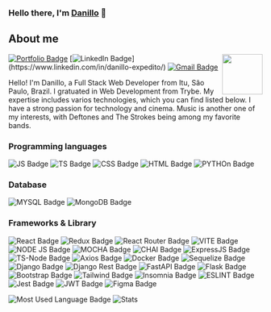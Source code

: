 ### Hello there, I'm [Danillo](https://danillo-expedito.github.io/) 🤘


## About me


<img align="right" width=80px src="https://media2.giphy.com/media/v1.Y2lkPTc5MGI3NjExYzJhbWw4eHdjMHpmYTVkbnZicXoxcndtZ3I5cmNndm9tOWYwa3A0bSZlcD12MV9pbnRlcm5hbF9naWZfYnlfaWQmY3Q9Zw/XXYkaKVk1Luda/giphy.gif" />


[![Portfolio Badge](https://img.shields.io/badge/Portfolio-255E63?style=for-the-badge&logo=About.me&logoColor=white)](https://danillo-expedito.github.io)
[![LinkedIn Badge](https://img.shields.io/badge/LinkedIn-0077B5?style=for-the-badge&logo=linkedin&logoColor=white&link=[https://](https://www.linkedin.com/in/danillo-expedito/)https://www.linkedin.com/in/danillo-expedito/)](https://www.linkedin.com/in/danillo-expedito/)
[![Gmail Badge](https://img.shields.io/badge/Gmail-D14836?style=for-the-badge&logo=gmail&logoColor=white&link=mailto:danilloexp@gmail.com)](mailto:danilloexp@gmail.com)

Hello! I'm Danillo, a Full Stack Web Developer from Itu, São Paulo, Brazil. I gratuated in Web Development from Trybe. My expertise includes varios technologies, which you can find listed below. I have a strong passion for technology and cinema. Music is another one of my interests, with Deftones and The Strokes being among my favorite bands.


### Programming languages
![JS Badge](https://img.shields.io/badge/JavaScript-323330?style=for-the-badge&logo=javascript&logoColor=F7DF1E)
![TS Badge](https://img.shields.io/badge/TypeScript-007ACC?style=for-the-badge&logo=typescript&logoColor=white)
![CSS Badge](	https://img.shields.io/badge/CSS3-1572B6?style=for-the-badge&logo=css3&logoColor=white)
![HTML Badge](https://img.shields.io/badge/HTML5-E34F26?style=for-the-badge&logo=html5&logoColor=white)
![PYTHOn Badge](https://img.shields.io/badge/Python-FFD43B?style=for-the-badge&logo=python&logoColor=blue)

### Database 
![MYSQL Badge](https://img.shields.io/badge/MySQL-005C84?style=for-the-badge&logo=mysql&logoColor=white)
![MongoDB Badge](https://img.shields.io/badge/MongoDB-4EA94B?style=for-the-badge&logo=mongodb&logoColor=white)

### Frameworks & Library
![React Badge](https://img.shields.io/badge/React-20232A?style=for-the-badge&logo=react&logoColor=61DAFB)
![Redux Badge](https://img.shields.io/badge/Redux-593D88?style=for-the-badge&logo=redux&logoColor=white)
![React Router Badge](https://img.shields.io/badge/React_Router-CA4245?style=for-the-badge&logo=react-router&logoColor=white)
![VITE Badge](https://img.shields.io/badge/Vite-B73BFE?style=for-the-badge&logo=vite&logoColor=FFD62E)
![NODE JS Badge](https://img.shields.io/badge/Node%20js-339933?style=for-the-badge&logo=nodedotjs&logoColor=white)
![MOCHA Badge](	https://img.shields.io/badge/Mocha-8D6748?style=for-the-badge&logo=Mocha&logoColor=white)
![CHAI Badge](https://img.shields.io/badge/chai-A30701?style=for-the-badge&logo=chai&logoColor=white)
![ExpressJS Badge](https://img.shields.io/badge/Express%20js-000000?style=for-the-badge&logo=express&logoColor=white)
![TS-Node Badge](https://img.shields.io/badge/ts--node-3178C6?style=for-the-badge&logo=ts-node&logoColor=white)
![Axios Badge](https://img.shields.io/badge/axios-671ddf?&style=for-the-badge&logo=axios&logoColor=white)
![Docker Badge](https://img.shields.io/badge/Docker-2CA5E0?style=for-the-badge&logo=docker&logoColor=white)
![Sequelize Badge](https://img.shields.io/badge/Sequelize-52B0E7?style=for-the-badge&logo=Sequelize&logoColor=white)
![Django Badge](https://img.shields.io/badge/Django-092E20?style=for-the-badge&logo=django&logoColor=green)
![Django Rest Badge](https://img.shields.io/badge/django%20rest-ff1709?style=for-the-badge&logo=django&logoColor=white)
![FastAPI Badge](https://img.shields.io/badge/fastapi-109989?style=for-the-badge&logo=FASTAPI&logoColor=white)
![Flask Badge](https://img.shields.io/badge/Flask-000000?style=for-the-badge&logo=flask&logoColor=white)
![Bootstrap Badge](https://img.shields.io/badge/Bootstrap-563D7C?style=for-the-badge&logo=bootstrap&logoColor=white)
![Tailwind Badge](https://img.shields.io/badge/Tailwind_CSS-38B2AC?style=for-the-badge&logo=tailwind-css&logoColor=white)
![Insomnia Badge](https://img.shields.io/badge/Insomnia-5849be?style=for-the-badge&logo=Insomnia&logoColor=white)
![ESLINT Badge](https://img.shields.io/badge/eslint-3A33D1?style=for-the-badge&logo=eslint&logoColor=white)
![Jest Badge](https://img.shields.io/badge/Jest-C21325?style=for-the-badge&logo=jest&logoColor=white)
![JWT Badge](https://img.shields.io/badge/JWT-000000?style=for-the-badge&logo=JSON%20web%20tokens&logoColor=white)
![Figma Badge](https://img.shields.io/badge/Figma-F24E1E?style=for-the-badge&logo=figma&logoColor=white)

![Most Used Language Badge](https://github-readme-stats.vercel.app/api/top-langs/?username=danillo-expedito&theme=tokyonight)
![Stats](https://github-readme-stats-git-masterrstaa-rickstaa.vercel.app/api?username=danillo-expedito&theme=tokyonight)
